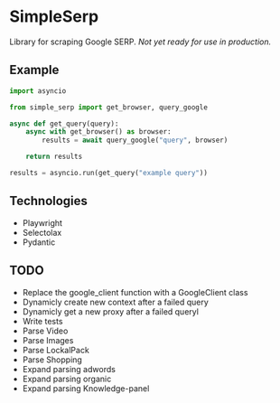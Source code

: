 # SimpleSerp

Library for scraping Google SERP. _Not yet ready for use in production._

## Example
```python
import asyncio

from simple_serp import get_browser, query_google

async def get_query(query):
    async with get_browser() as browser:
        results = await query_google("query", browser)

    return results

results = asyncio.run(get_query("example query"))
```

## Technologies

- Playwright
- Selectolax
- Pydantic

## TODO

- Replace the google_client function with a GoogleClient class
- Dynamicly create new context after a failed query
- Dynamicly get a new proxy after a failed queryl
- Write tests
- Parse Video
- Parse Images
- Parse LockalPack
- Parse Shopping
- Expand parsing adwords
- Expand parsing organic
- Expand parsing Knowledge-panel